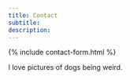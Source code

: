 ```yaml
---
title: Contact
subtitle: 
description: 
---
```


{% include contact-form.html %}

I love pictures of dogs being weird.